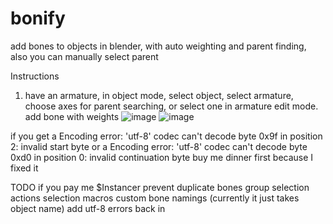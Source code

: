 # bonify
add bones to objects in blender, with auto weighting and parent finding, also you can manually select parent

Instructions
1. have an armature, 
in object mode, select object,
select armature, 
choose axes for parent searching, or select one in armature edit mode. 
add bone with weights
![image](https://github.com/user-attachments/assets/07a7b4d8-12ee-4ac1-84ca-9d137b2d1d9d)
![image](https://github.com/user-attachments/assets/c41ee1a0-566d-4d28-b210-91ca1913ffbb)


if you get a Encoding error: 'utf-8' codec can't decode byte 0x9f in position 2: invalid start byte
or a Encoding error: 'utf-8' codec can't decode byte 0xd0 in position 0: invalid continuation byte
buy me dinner first because I fixed it

TODO if you pay me $Instancer
prevent duplicate bones
group selection actions
selection macros
custom bone namings (currently it just takes object name)
add utf-8 errors back in
